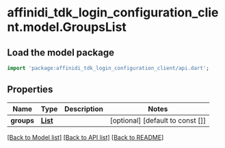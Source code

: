 # affinidi_tdk_login_configuration_client.model.GroupsList

## Load the model package

```dart
import 'package:affinidi_tdk_login_configuration_client/api.dart';
```

## Properties

| Name       | Type                              | Description | Notes                            |
| ---------- | --------------------------------- | ----------- | -------------------------------- |
| **groups** | [**List<GroupDto>**](GroupDto.md) |             | [optional] [default to const []] |

[[Back to Model list]](../README.md#documentation-for-models) [[Back to API list]](../README.md#documentation-for-api-endpoints) [[Back to README]](../README.md)
